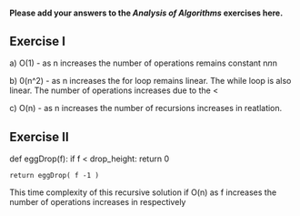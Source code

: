 #### Please add your answers to the ***Analysis of  Algorithms*** exercises here.

## Exercise I

a) O(1)  - as n increases the number of operations remains constant n*n*n


b) 0(n^2) - as n increases the for loop remains linear. The while loop is also linear. The number of operations increases due to the < 


c) O(n) - as n increases the number of recursions increases in reatlation. 

## Exercise II

def eggDrop(f):
    if f < drop_height: 
        return 0

    return eggDrop( f -1 )

This time complexity of this recursive solution if O(n)
as f increases the number of operations increases in respectively


